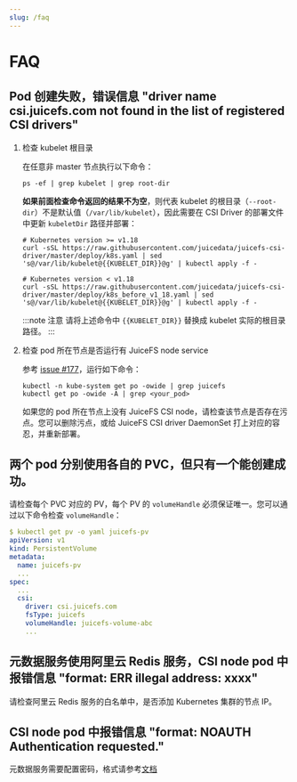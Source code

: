 ```yaml
---
slug: /faq
---
```


# FAQ

## Pod 创建失败，错误信息 "driver name csi.juicefs.com not found in the list of registered CSI drivers"

1. 检查 kubelet 根目录

   在任意非 master 节点执行以下命令：

   ```shell
   ps -ef | grep kubelet | grep root-dir
   ```

   **如果前面检查命令返回的结果不为空**，则代表 kubelet 的根目录（`--root-dir`）不是默认值（`/var/lib/kubelet`），因此需要在 CSI Driver 的部署文件中更新 `kubeletDir` 路径并部署：

   ```shell
   # Kubernetes version >= v1.18
   curl -sSL https://raw.githubusercontent.com/juicedata/juicefs-csi-driver/master/deploy/k8s.yaml | sed 's@/var/lib/kubelet@{{KUBELET_DIR}}@g' | kubectl apply -f -

   # Kubernetes version < v1.18
   curl -sSL https://raw.githubusercontent.com/juicedata/juicefs-csi-driver/master/deploy/k8s_before_v1_18.yaml | sed 's@/var/lib/kubelet@{{KUBELET_DIR}}@g' | kubectl apply -f -
   ```

   :::note 注意
   请将上述命令中 `{{KUBELET_DIR}}` 替换成 kubelet 实际的根目录路径。
   :::

2. 检查 pod 所在节点是否运行有 JuiceFS node service

   参考 [issue #177](https://github.com/juicedata/juicefs-csi-driver/issues/177)，运行如下命令：

   ```shell
   kubectl -n kube-system get po -owide | grep juicefs
   kubectl get po -owide -A | grep <your_pod>
   ```

   如果您的 pod 所在节点上没有 JuiceFS CSI node，请检查该节点是否存在污点。您可以删除污点，或给 JuiceFS CSI driver DaemonSet 打上对应的容忍，并重新部署。

## 两个 pod 分别使用各自的 PVC，但只有一个能创建成功。

请检查每个 PVC 对应的 PV，每个 PV 的 `volumeHandle` 必须保证唯一。您可以通过以下命令检查 `volumeHandle`：

```yaml
$ kubectl get pv -o yaml juicefs-pv
apiVersion: v1
kind: PersistentVolume
metadata:
  name: juicefs-pv
  ...
spec:
  ...
  csi:
    driver: csi.juicefs.com
    fsType: juicefs
    volumeHandle: juicefs-volume-abc
    ...
```

## 元数据服务使用阿里云 Redis 服务，CSI node pod 中报错信息 "format: ERR illegal address: xxxx"

请检查阿里云 Redis 服务的白名单中，是否添加 Kubernetes 集群的节点 IP。

## CSI node pod 中报错信息 "format: NOAUTH Authentication requested."

元数据服务需要配置密码，格式请参考[文档](https://juicefs.com/docs/zh/community/redis_best_practices/#%E6%95%B0%E6%8D%AE%E5%8F%AF%E7%94%A8%E6%80%A7)
